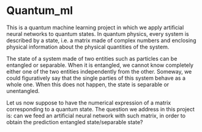 # Quantum_ml

This is a quantum machine learning project in which we apply artificial neural networks to quantum states. 
In quantum physics, every system is described by a state, i.e. a matrix made of complex numbers and enclosing 
physical information about the physical quantities of the system.

The state of a system made of two entities such as particles can be entangled or separable. 
When it is entangled, we cannot know completely either one of the two entities independently from the other. 
Someway, we could figuratively say that the single parties of this system behave as a whole one. When this does not happen, 
the state is separable or unentangled.

Let us now suppose to have the numerical expression of a matrix corresponding to a quantum state. 
The question we address in this project is: can we feed an artificial neural network with such matrix, 
in order to obtain the prediction entangled state/separable state?
